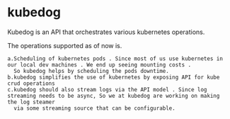 # kubedog

Kubedog is an API that orchestrates various kubernetes operations.

The operations supported as of now is.

    a.Scheduling of kubernetes pods . Since most of us use kubernetes in our local dev machines . We end up seeing mounting costs . 
      So kubedog helps by scheduling the pods downtime. 
    b.kubedog simplifies the use of kubernetes by exposing API for kube crud operations
    c.kubedog should also stream logs via the API model . Since log streaming needs to be async, So we at kubedog are working on making the log steamer
      via some streaming source that can be configurable. 